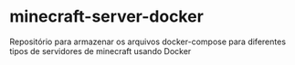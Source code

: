 # minecraft-server-docker
Repositório para armazenar os arquivos docker-compose para diferentes tipos de servidores de minecraft usando Docker
